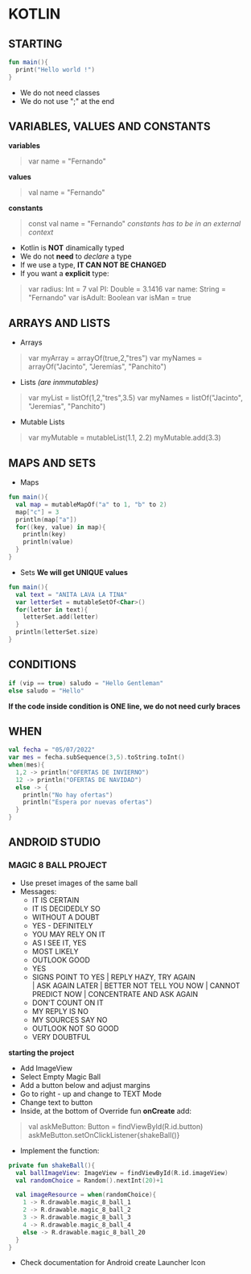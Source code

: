 # KOTLIN

## STARTING

```kotlin
fun main(){
  print("Hello world !")
}
```
* We do not need classes
* We do not use ";" at the end


## VARIABLES, VALUES AND CONSTANTS

__variables__ <br/>
>var name = "Fernando"

__values__ <br/>
>val name = "Fernando"

__constants__ <br/>
>const val name = "Fernando"
_constants has to be in an external context_

* Kotlin is __NOT__ dinamically typed
* We do not __need__ to _declare_ a type
* If we use a type, __IT CAN NOT BE CHANGED__
* If you want a __explicit__ type:

>var radius: Int = 7
>val PI: Double = 3.1416
>var name: String = "Fernando"
>var isAdult: Boolean
>var isMan = true


## ARRAYS AND LISTS

* Arrays
>var myArray = arrayOf(true,2,"tres")
>var myNames = arrayOf<String>("Jacinto", "Jeremías", "Panchito")

* Lists _(are inmmutables)_
>var myList = listOf(1,2,"tres",3.5)
>var myNames = listOf<String>("Jacinto", "Jeremias", "Panchito")

* Mutable Lists
>var myMutable = mutableList<Double>(1.1, 2.2)
>myMutable.add(3.3)


## MAPS AND SETS

* Maps

```kotlin
fun main(){
  val map = mutableMapOf("a" to 1, "b" to 2)
  map["c"] = 3
  println(map["a"])
  for((key, value) in map){
    println(key)
    println(value)
  }
}
```

* Sets
__We will get UNIQUE values__ <br/>

```kotlin
fun main(){
  val text = "ANITA LAVA LA TINA"
  var letterSet = mutableSetOf<Char>()
  for(letter in text){
    letterSet.add(letter)
  }
  println(letterSet.size)
}
```

## CONDITIONS

```kotlin
if (vip == true) saludo = "Hello Gentleman"
else saludo = "Hello"
```
__If the code inside condition is ONE line, we do not need curly braces__ <br/>


## WHEN

```kotlin
val fecha = "05/07/2022"
var mes = fecha.subSequence(3,5).toString.toInt()
when(mes){
  1,2 -> println("OFERTAS DE INVIERNO")  
  12 -> println("OFERTAS DE NAVIDAD")
  else -> {
    println("No hay ofertas")
    println("Espera por nuevas ofertas")
  }
}
```




## ANDROID STUDIO

### MAGIC 8 BALL PROJECT

* Use preset images of the same ball
* Messages:
  + IT IS CERTAIN
  + IT IS DECIDEDLY SO
  + WITHOUT A DOUBT
  + YES - DEFINITELY
  + YOU MAY RELY ON IT
  + AS I SEE IT, YES
  + MOST LIKELY
  + OUTLOOK GOOD
  + YES
  + SIGNS POINT TO YES
  | REPLY HAZY, TRY AGAIN  
  | ASK AGAIN LATER
  | BETTER NOT TELL YOU NOW
  | CANNOT PREDICT NOW
  | CONCENTRATE AND ASK AGAIN
  - DON'T COUNT ON IT
  - MY REPLY IS NO
  - MY SOURCES SAY NO
  - OUTLOOK NOT SO GOOD
  - VERY DOUBTFUL

__starting the project__ <br/>

* Add ImageView
* Select Empty Magic Ball
* Add a button below and adjust margins
* Go to right - up and change to TEXT Mode
* Change text to button
* Inside, at the bottom of Override fun __onCreate__ add:
>val askMeButton: Button = findViewById(R.id.button)
>askMeButton.setOnClickListener{shakeBall()}
* Implement the function:

```kotlin
private fun shakeBall(){
  val ballImageView: ImageView = findViewById(R.id.imageView)
  val randomChoice = Random().nextInt(20)+1

  val imageResource = when(randomChoice){
    1 -> R.drawable.magic_8_ball_1
    2 -> R.drawable.magic_8_ball_2
    3 -> R.drawable.magic_8_ball_3
    4 -> R.drawable.magic_8_ball_4
    else -> R.drawable.magic_8_ball_20
  } 
}
```
* Check documentation for Android create Launcher Icon






